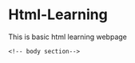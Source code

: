 # Html-Learning
This is basic html learning webpage
<!-- declration html doc-->
<!DOCTYPE html>
<html>
  <!--heading part-->
  <head>
    <meta name="viewport" content="width=device-width,initial-scale=1.0">
    <title>Html Element</title>
    </head>
  
    <!-- body section-->
  <body>
    
